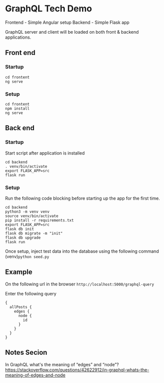 # GraphQL Tech Demo

Frontend - Simple Angular setup
Backend  - Simple Flask app

GraphQL server and client will be loaded on both front & backend applications.

## Front end
### Startup
```
cd frontent
ng serve
```
### Setup
```
cd frontent
npm install
ng serve
```

## Back end
### Startup
Start script after application is installed
```
cd backend
. venv/bin/activate
export FLASK_APP=src
flask run
```
### Setup
Run the following code blocking before starting up the app for the first time.
```
cd backend
python3 -m venv venv
source venv/bin/activate
pip install -r requirements.txt
export FLASK_APP=src
flask db init
flask db migrate -m "init"
flask db upgrade
flask run
```
Once setup, inject test data into the database using the following command
(venv)`python seed.py`

## Example
On the following url in the browser
`http://localhost:5000/graphql-query`

Enter the following query
```
{
  allPosts {
    edges {
      node {
        id
      }
    }
  }
}
```

## Notes Secion
In GraphQL what's the meaning of “edges” and “node”?
https://stackoverflow.com/questions/42622912/in-graphql-whats-the-meaning-of-edges-and-node